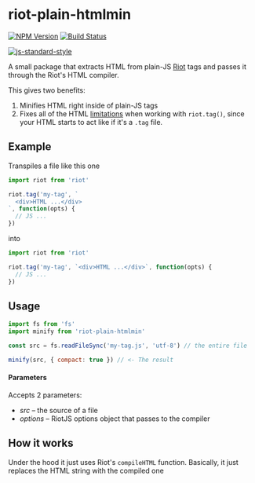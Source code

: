 # riot-plain-htmlmin
[![NPM Version][npm-image]][npm-url]
[![Build Status][travis-image]][travis-url]

[![js-standard-style](https://cdn.rawgit.com/feross/standard/master/badge.svg)](https://github.com/feross/standard)

A small package that extracts HTML from plain-JS [Riot](http://riotjs.com) tags and passes it through the Riot's HTML compiler.

This gives two benefits:
 1. Minifies HTML right inside of plain-JS tags
 2. Fixes all of the HTML [limitations](http://riotjs.com/api/#example) when working with `riot.tag()`, since your HTML starts to act like if it's a `.tag` file.

## Example

Transpiles a file like this one

```js
import riot from 'riot'

riot.tag('my-tag', `
  <div>HTML ...</div>
`, function(opts) {
  // JS ...
})
```

into

```js
import riot from 'riot'

riot.tag('my-tag', `<div>HTML ...</div>`, function(opts) {
  // JS ...
})
```

## Usage
```js
import fs from 'fs'
import minify from 'riot-plain-htmlmin'

const src = fs.readFileSync('my-tag.js', 'utf-8') // the entire file

minify(src, { compact: true }) // <- The result
```

#### Parameters

Accepts 2 parameters:
 - _src_ – the source of a file
 - _options_ – RiotJS options object that passes to the compiler

## How it works

Under the hood it just uses Riot's `compileHTML` function. Basically, it just
replaces the HTML string with the compiled one

[npm-image]: https://img.shields.io/npm/v/riot-plain-htmlmin.svg
[npm-url]: https://npmjs.org/package/riot-plain-htmlmin
[travis-image]: https://img.shields.io/travis/ilearnio/riot-plain-htmlmin/master.svg
[travis-url]: https://travis-ci.org/ilearnio/riot-plain-htmlmin
